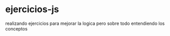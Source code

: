 # ejercicios-js

realizando ejercicios para mejorar la logica pero sobre todo entendiendo los conceptos 
